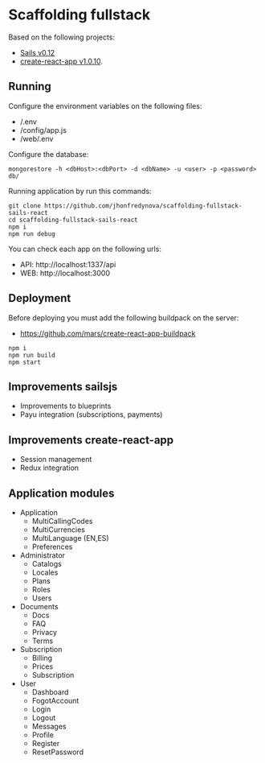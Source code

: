 # Scaffolding fullstack

Based on the following projects:
- [Sails v0.12](http://sailsjs.org) 
- [create-react-app v1.0.10](https://github.com/facebook/create-react-app).

## Running

Configure the environment variables on the following files:
- /.env
- /config/app.js
- /web/.env

Configure the database:
```
mongorestore -h <dbHost>:<dbPort> -d <dbName> -u <user> -p <password> db/
```

Running application by run this commands:
```
git clone https://github.com/jhonfredynova/scaffolding-fullstack-sails-react
cd scaffolding-fullstack-sails-react
npm i
npm run debug
```

You can check each app on the following urls:
- API: http://localhost:1337/api
- WEB: http://localhost:3000

## Deployment

Before deploying you must add the following buildpack on the server:
- https://github.com/mars/create-react-app-buildpack
```
npm i
npm run build
npm start
```

## Improvements sailsjs
- Improvements to blueprints
- Payu integration (subscriptions, payments)

## Improvements create-react-app
- Session management
- Redux integration

## Application modules
- Application
  - MultiCallingCodes
  - MultiCurrencies
  - MultiLanguage (EN,ES)
  - Preferences
- Administrator
  - Catalogs
  - Locales
  - Plans
  - Roles
  - Users
- Documents 
  - Docs
  - FAQ
  - Privacy
  - Terms
- Subscription 
  - Billing
  - Prices
  - Subscription
- User
  - Dashboard
  - FogotAccount
  - Login
  - Logout
  - Messages
  - Profile
  - Register
  - ResetPassword
